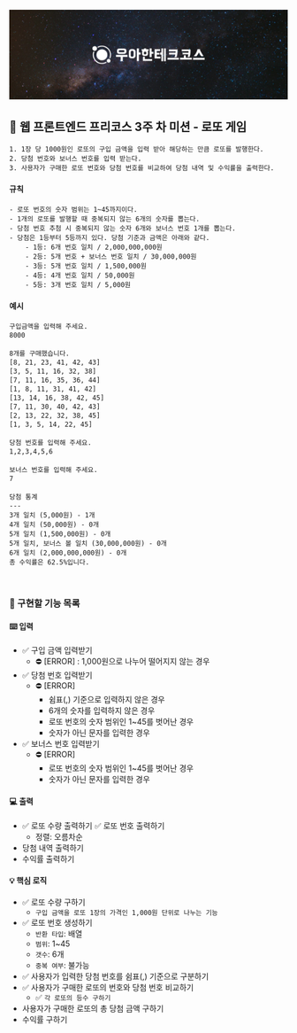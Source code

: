 ![우아한테크코스]("../../../header.jpg)

## 🔖 웹 프론트엔드 프리코스 3주 차 미션 - 로또 게임

    1. 1장 당 1000원인 로또의 구입 금액을 입력 받아 해당하는 만큼 로또를 발행한다.
    2. 당첨 번호와 보너스 번호를 입력 받는다.
    3. 사용자가 구매한 로또 번호와 당첨 번호를 비교하여 당첨 내역 및 수익률을 출력한다.

#### 규칙

```
- 로또 번호의 숫자 범위는 1~45까지이다.
- 1개의 로또를 발행할 때 중복되지 않는 6개의 숫자를 뽑는다.
- 당첨 번호 추첨 시 중복되지 않는 숫자 6개와 보너스 번호 1개를 뽑는다.
- 당첨은 1등부터 5등까지 있다. 당첨 기준과 금액은 아래와 같다.
    - 1등: 6개 번호 일치 / 2,000,000,000원
    - 2등: 5개 번호 + 보너스 번호 일치 / 30,000,000원
    - 3등: 5개 번호 일치 / 1,500,000원
    - 4등: 4개 번호 일치 / 50,000원
    - 5등: 3개 번호 일치 / 5,000원
```

#### 예시

```
구입금액을 입력해 주세요.
8000

8개를 구매했습니다.
[8, 21, 23, 41, 42, 43]
[3, 5, 11, 16, 32, 38]
[7, 11, 16, 35, 36, 44]
[1, 8, 11, 31, 41, 42]
[13, 14, 16, 38, 42, 45]
[7, 11, 30, 40, 42, 43]
[2, 13, 22, 32, 38, 45]
[1, 3, 5, 14, 22, 45]

당첨 번호를 입력해 주세요.
1,2,3,4,5,6

보너스 번호를 입력해 주세요.
7

당첨 통계
---
3개 일치 (5,000원) - 1개
4개 일치 (50,000원) - 0개
5개 일치 (1,500,000원) - 0개
5개 일치, 보너스 볼 일치 (30,000,000원) - 0개
6개 일치 (2,000,000,000원) - 0개
총 수익률은 62.5%입니다.
```

<br/>

### 🔨 구현할 기능 목록

#### ⌨️ 입력

- ✅ 구입 금액 입력받기
  - ⛔ [ERROR] : 1,000원으로 나누어 떨어지지 않는 경우
- ✅ 당첨 번호 입력받기
  - ⛔ [ERROR]
    - 쉼표(,) 기준으로 입력하지 않은 경우
    - 6개의 숫자를 입력하지 않은 경우
    - 로또 번호의 숫자 범위인 1~45를 벗어난 경우
    - 숫자가 아닌 문자를 입력한 경우
- ✅ 보너스 번호 입력받기
  - ⛔ [ERROR]
    - 로또 번호의 숫자 범위인 1~45를 벗어난 경우
    - 숫자가 아닌 문자를 입력한 경우

#### 💻 출력

- ✅ 로또 수량 출력하기
  ✅ 로또 번호 출력하기
  - 정렬: 오름차순
- 당첨 내역 출력하기
- 수익률 출력하기

#### 💡 핵심 로직

- ✅ 로또 수량 구하기
  - `구입 금액을 로또 1장의 가격인 1,000원 단위로 나누는 기능`
- ✅ 로또 번호 생성하기
  - `반환 타입`: 배열
  - `범위`: 1~45
  - `갯수`: 6개
  - `중복 여부`: 불가능
- ✅ 사용자가 입력한 당첨 번호를 쉼표(,) 기준으로 구분하기
- ✅ 사용자가 구매한 로또의 번호와 당첨 번호 비교하기
  - ✅ `각 로또의 등수 구하기`
- 사용자가 구매한 로또의 총 당첨 금액 구하기
- 수익률 구하기
